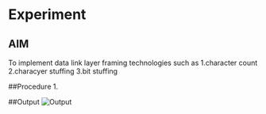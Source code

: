 # Experiment
## AIM

To implement data link layer framing technologies such as
1.character count
2.characyer stuffing
3.bit stuffing

##Procedure
1.

##Output
![Output](image.png)
